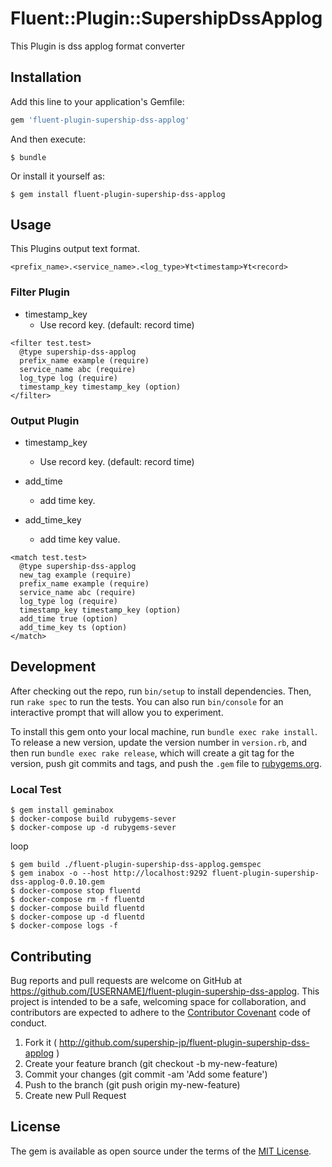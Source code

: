 # Fluent::Plugin::SupershipDssApplog

This Plugin is dss applog format converter

## Installation

Add this line to your application's Gemfile:

```ruby
gem 'fluent-plugin-supership-dss-applog'
```

And then execute:

    $ bundle

Or install it yourself as:

    $ gem install fluent-plugin-supership-dss-applog

## Usage

This Plugins output text format.

```
<prefix_name>.<service_name>.<log_type>¥t<timestamp>¥t<record>
```

### Filter Plugin

- timestamp_key
  - Use record key. (default: record time)

```
<filter test.test>
  @type supership-dss-applog
  prefix_name example (require)
  service_name abc (require)
  log_type log (require)
  timestamp_key timestamp_key (option)
</filter>
```

### Output Plugin

- timestamp_key
  - Use record key. (default: record time)

- add_time
  - add time key.

- add_time_key
  - add time key value.

```
<match test.test>
  @type supership-dss-applog
  new_tag example (require)
  prefix_name example (require)
  service_name abc (require)
  log_type log (require)
  timestamp_key timestamp_key (option)
  add_time true (option)
  add_time_key ts (option)
</match>
```


## Development

After checking out the repo, run `bin/setup` to install dependencies. Then, run `rake spec` to run the tests. You can also run `bin/console` for an interactive prompt that will allow you to experiment.

To install this gem onto your local machine, run `bundle exec rake install`. To release a new version, update the version number in `version.rb`, and then run `bundle exec rake release`, which will create a git tag for the version, push git commits and tags, and push the `.gem` file to [rubygems.org](https://rubygems.org).

### Local Test

```
$ gem install geminabox
$ docker-compose build rubygems-sever
$ docker-compose up -d rubygems-sever
```

loop

```
$ gem build ./fluent-plugin-supership-dss-applog.gemspec
$ gem inabox -o --host http://localhost:9292 fluent-plugin-supership-dss-applog-0.0.10.gem
$ docker-compose stop fluentd
$ docker-compose rm -f fluentd
$ docker-compose build fluentd
$ docker-compose up -d fluentd
$ docker-compose logs -f
```


## Contributing

Bug reports and pull requests are welcome on GitHub at https://github.com/[USERNAME]/fluent-plugin-supership-dss-applog. This project is intended to be a safe, welcoming space for collaboration, and contributors are expected to adhere to the [Contributor Covenant](http://contributor-covenant.org) code of conduct.

1. Fork it ( http://github.com/supership-jp/fluent-plugin-supership-dss-applog )
2. Create your feature branch (git checkout -b my-new-feature)
3. Commit your changes (git commit -am 'Add some feature')
4. Push to the branch (git push origin my-new-feature)
5. Create new Pull Request


## License

The gem is available as open source under the terms of the [MIT License](http://opensource.org/licenses/MIT).

